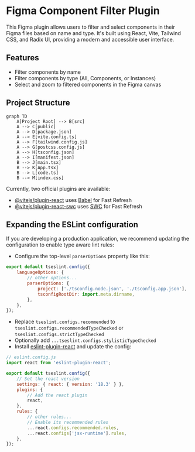 # Figma Component Filter Plugin

This Figma plugin allows users to filter and select components in their Figma files based on name and type. It's built using React, Vite, Tailwind CSS, and Radix UI, providing a modern and accessible user interface.

## Features

-   Filter components by name
-   Filter components by type (All, Components, or Instances)
-   Select and zoom to filtered components in the Figma canvas

## Project Structure

```mermaid
graph TD
    A[Project Root] --> B[src]
    A --> C[public]
    A --> D[package.json]
    A --> E[vite.config.ts]
    A --> F[tailwind.config.js]
    A --> G[postcss.config.js]
    A --> H[tsconfig.json]
    A --> I[manifest.json]
    B --> J[main.tsx]
    B --> K[App.tsx]
    B --> L[code.ts]
    B --> M[index.css]
```

Currently, two official plugins are available:

-   [@vitejs/plugin-react](https://github.com/vitejs/vite-plugin-react/blob/main/packages/plugin-react/README.md) uses [Babel](https://babeljs.io/) for Fast Refresh
-   [@vitejs/plugin-react-swc](https://github.com/vitejs/vite-plugin-react-swc) uses [SWC](https://swc.rs/) for Fast Refresh

## Expanding the ESLint configuration

If you are developing a production application, we recommend updating the configuration to enable type aware lint rules:

-   Configure the top-level `parserOptions` property like this:

```js
export default tseslint.config({
	languageOptions: {
		// other options...
		parserOptions: {
			project: ['./tsconfig.node.json', './tsconfig.app.json'],
			tsconfigRootDir: import.meta.dirname,
		},
	},
});
```

-   Replace `tseslint.configs.recommended` to `tseslint.configs.recommendedTypeChecked` or `tseslint.configs.strictTypeChecked`
-   Optionally add `...tseslint.configs.stylisticTypeChecked`
-   Install [eslint-plugin-react](https://github.com/jsx-eslint/eslint-plugin-react) and update the config:

```js
// eslint.config.js
import react from 'eslint-plugin-react';

export default tseslint.config({
	// Set the react version
	settings: { react: { version: '18.3' } },
	plugins: {
		// Add the react plugin
		react,
	},
	rules: {
		// other rules...
		// Enable its recommended rules
		...react.configs.recommended.rules,
		...react.configs['jsx-runtime'].rules,
	},
});
```
